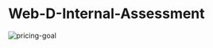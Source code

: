 # Web-D-Internal-Assessment

![pricing-goal](https://github.com/user-attachments/assets/66172c0e-553a-47ef-b552-4205d993396e)
